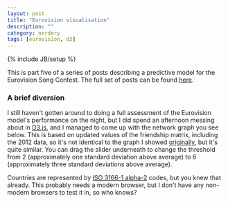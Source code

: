 ```yaml
---
layout: post
title: "Eurovision visualisation"
description: ""
category: nerdery
tags: [eurovision, d3]
---
```

{% include JB/setup %}

This is part five of a series of posts describing a predictive model for the Eurovision Song Contest. The full set of posts can be found [here][ev].

### A brief diversion

I still haven't gotten around to doing a full assessment of the Eurovision model's performance on the night, but I did spend an afternoon messing about in [D3.js][d3js], and I managed to come up with the network graph you see below. This is based on updated values of the friendship matrix, including the 2012 data, so it's not identical to the graph I showed [originally][firstev], but it's quite similar. You can drag the slider underneath to change the threshold from 2 (approximately one standard deviation above average) to 6 (approximately three standard deviations above average).

<div id="evfriends" />
<script src='/assets/d3/d3.v2.min.js'> </script>
<script src='/assets/d3/evfriends.js'> </script>

Countries are represented by [ISO 3166-1 alpha-2][iso3166] codes, but you knew that already. This probably needs a modern browser, but I don't have any non-modern browsers to test it in, so who knows?

[ev]: /tags.html#eurovision-ref

[d3js]: http://d3js.org/
[iso3166]: http://en.wikipedia.org/wiki/ISO_3166-1_alpha-2

[firstev]: /nerdery/2012/05/20/ive-got-eurosong-fever-ted/